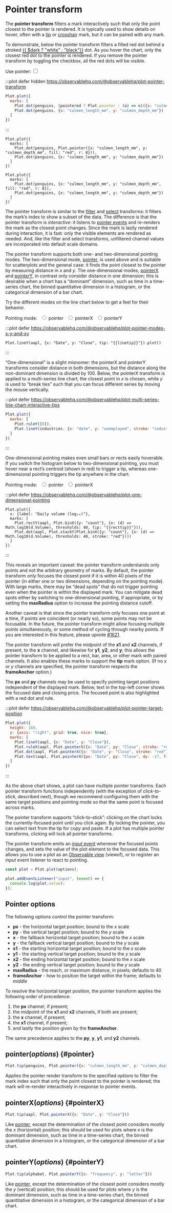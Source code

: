 <script setup>

import * as Plot from "@observablehq/plot";
import * as d3 from "d3";
import {ref, shallowRef, onMounted} from "vue";

const pointered = ref(true);
const aapl = shallowRef([]);
const industries = shallowRef([]);
const olympians = shallowRef([]);
const penguins = shallowRef([]);
const linetip = ref("x");
const recttip = ref("x");

onMounted(() => {
  d3.csv("../data/aapl.csv", d3.autoType).then((data) => (aapl.value = data));
  d3.csv("../data/athletes.csv", d3.autoType).then((data) => (olympians.value = data));
  d3.csv("../data/bls-industry-unemployment.csv", d3.autoType).then((data) => (industries.value = data));
  d3.csv("../data/penguins.csv", d3.autoType).then((data) => (penguins.value = data));
});

</script>

# Pointer transform <VersionBadge version="0.6.7" />

The **pointer transform** filters a mark interactively such that only the point closest to the pointer is rendered. It is typically used to show details on hover, often with a [tip](../marks/tip.md) or [crosshair](./crosshair.md) mark, but it can be paired with any mark.

To demonstrate, below the pointer transform filters a filled <span style="border-bottom: solid 2px var(--vp-c-red);">red</span> dot behind a stroked <span style="border-bottom: solid 2px currentColor;">{{ $dark ? "white" : "black"}}</span> dot. As you hover the chart, only the closest red dot to the pointer is rendered. If you remove the pointer transform by toggling the checkbox, all the red dots will be visible.

<p>
  <label class="label-input">
    Use pointer:
    <input type="checkbox" v-model="pointered">
  </label>
</p>

:::plot defer hidden https://observablehq.com/@observablehq/plot-pointer-transform
```js
Plot.plot({
  marks: [
    Plot.dot(penguins, (pointered ? Plot.pointer : (o) => o)({x: "culmen_length_mm", y: "culmen_depth_mm", fill: "red", r: 8})),
    Plot.dot(penguins, {x: "culmen_length_mm", y: "culmen_depth_mm"})
  ]
})
```
:::

<div v-if="pointered">

```js-vue
Plot.plot({
  marks: [
    Plot.dot(penguins, Plot.pointer({x: "culmen_length_mm", y: "culmen_depth_mm", fill: "red", r: 8})),
    Plot.dot(penguins, {x: "culmen_length_mm", y: "culmen_depth_mm"})
  ]
})
```

</div>
<div v-else>

```js-vue
Plot.plot({
  marks: [
    Plot.dot(penguins, {x: "culmen_length_mm", y: "culmen_depth_mm", fill: "red", r: 8}),
    Plot.dot(penguins, {x: "culmen_length_mm", y: "culmen_depth_mm"})
  ]
})
```

</div>

The pointer transform is similar to the [filter](../transforms/filter.md) and [select](../transforms/select.md) transforms: it filters the mark’s index to show a subset of the data. The difference is that the pointer transform is *interactive*: it listens to [pointer events](https://developer.mozilla.org/en-US/docs/Web/API/Pointer_events) and re-renders the mark as the closest point changes. Since the mark is lazily rendered during interaction, it is fast: only the visible elements are rendered as needed. And, like the filter and select transforms, unfiltered channel values are incorporated into default scale domains.

The pointer transform supports both one- and two-dimensional pointing modes. The two-dimensional mode, [pointer](#pointer), is used above and is suitable for scatterplots and the general case: it finds the point closest to the pointer by measuring distance in *x* and *y*. The one-dimensional modes, [pointerX](#pointerX) and [pointerY](#pointerY), in contrast only consider distance in one dimension; this is desirable when a chart has a “dominant” dimension, such as time in a time-series chart, the binned quantitative dimension in a histogram, or the categorical dimension of a bar chart.

Try the different modes on the line chart below to get a feel for their behavior.

<p>
  <span class="label-input">
    Pointing mode:
    <label style="margin-left: 0.5em;"><input type="radio" name="linetip" value="xy" v-model="linetip" /> pointer</label>
    <label style="margin-left: 0.5em;"><input type="radio" name="linetip" value="x" v-model="linetip" /> pointerX</label>
    <label style="margin-left: 0.5em;"><input type="radio" name="linetip" value="y" v-model="linetip" /> pointerY</label>
  </span>
</p>

:::plot defer https://observablehq.com/@observablehq/plot-pointer-modes-x-y-and-xy
```js-vue
Plot.lineY(aapl, {x: "Date", y: "Close", tip: "{{linetip}}"}).plot()
```
:::

“One-dimensional” is a slight misnomer: the pointerX and pointerY transforms consider distance in both dimensions, but the distance along the non-dominant dimension is divided by 100. Below, the pointerX transform is applied to a multi-series line chart; the closest point in *x* is chosen, while *y* is used to “break ties” such that you can focus different series by moving the mouse vertically.

:::plot defer https://observablehq.com/@observablehq/plot-multi-series-line-chart-interactive-tips
```js
Plot.plot({
  marks: [
    Plot.ruleY([0]),
    Plot.lineY(industries, {x: "date", y: "unemployed", stroke: "industry", tip: "x"})
  ]
})
```
:::

One-dimensional pointing makes even small bars or rects easily hoverable. If you switch the histogram below to two-dimensional pointing, you must hover near a rect’s centroid (shown in <span style="border-bottom: solid 2px var(--vp-c-red);">red</span>) to trigger a tip, whereas one-dimensional pointing triggers the tip anywhere in the chart.

<p>
  <span class="label-input">
    Pointing mode:
    <label style="margin-left: 0.5em;"><input type="radio" name="recttip" value="xy" v-model="recttip" /> pointer</label>
    <label style="margin-left: 0.5em;"><input type="radio" name="recttip" value="x" v-model="recttip" /> pointerX</label>
  </span>
</p>

:::plot defer https://observablehq.com/@observablehq/plot-one-dimensional-pointing
```js-vue
Plot.plot({
  x: {label: "Daily volume (log₁₀)"},
  marks: [
    Plot.rectY(aapl, Plot.binX({y: "count"}, {x: (d) => Math.log10(d.Volume), thresholds: 40, tip: "{{recttip}}"})),
    Plot.dot(aapl, Plot.stackY(Plot.binX({y: "count"}, {x: (d) => Math.log10(d.Volume), thresholds: 40, stroke: "red"})))
  ]
})
```
:::

This reveals an important caveat: the pointer transform understands only points and not the arbitrary geometry of marks. By default, the pointer transform only focuses the closest point if it is within 40 pixels of the pointer (in either one or two dimensions, depending on the pointing mode). With large marks, there may be “dead spots” that do not trigger pointing even when the pointer is within the displayed mark. You can mitigate dead spots either by switching to one-dimensional pointing, if appropriate, or by setting the **maxRadius** option to increase the pointing distance cutoff.

Another caveat is that since the pointer transform only focuses one point at a time, if points are coincident (or nearly so), some points may not be focusable. In the future, the pointer transform might allow focusing multiple points simultaneously, or some method of cycling through nearby points. If you are interested in this feature, please upvote [#1621](https://github.com/observablehq/plot/issues/1621).

The pointer transform will prefer the midpoint of the **x1** and **x2** channels, if present, to the **x** channel, and likewise for **y1**, **y2**, and **y**; this allows the pointer transform to be applied to a rect, bar, area, or other mark with paired channels. It also enables these marks to support the **tip** mark option. (If no *x* or *y* channels are specified, the pointer transform respects the **frameAnchor** option.)

The **px** and **py** channels may be used to specify pointing target positions independent of the displayed mark. Below, text in the top-left corner shows the focused date and closing price. The focused point is also highlighted with a red dot and rule.

:::plot defer https://observablehq.com/@observablehq/plot-pointer-target-position
```js
Plot.plot({
  height: 160,
  y: {axis: "right", grid: true, nice: true},
  marks: [
    Plot.lineY(aapl, {x: "Date", y: "Close"}),
    Plot.ruleX(aapl, Plot.pointerX({x: "Date", py: "Close", stroke: "red"})),
    Plot.dot(aapl, Plot.pointerX({x: "Date", y: "Close", stroke: "red"})),
    Plot.text(aapl, Plot.pointerX({px: "Date", py: "Close", dy: -17, frameAnchor: "top-left", fontVariant: "tabular-nums", text: (d) => [`Date ${Plot.formatIsoDate(d.Date)}`, `Close ${d.Close.toFixed(2)}`].join("   ")}))
  ]
})
```
:::

As the above chart shows, a plot can have multiple pointer transforms. Each pointer transform functions independently (with the exception of *click-to-stick*, described next), though we recommend configuring them with the same target positions and pointing mode so that the same point is focused across marks.

The pointer transform supports “click-to-stick”: clicking on the chart locks the currently-focused point until you click again. By locking the pointer, you can select text from the tip for copy and paste. If a plot has multiple pointer transforms, clicking will lock all pointer transforms.

The pointer transform emits an [*input* event](https://developer.mozilla.org/en-US/docs/Web/API/HTMLElement/input_event) whenever the focused points changes, and sets the value of the plot element to the focused data. This allows you to use a plot as an [Observable view](https://observablehq.com/@observablehq/views) (viewof), or to register an *input* event listener to react to pointing.

```js
const plot = Plot.plot(options);

plot.addEventListener("input", (event) => {
  console.log(plot.value);
});
```

## Pointer options

The following options control the pointer transform:

- **px** - the <span class="emoji-horizontal">horizontal</span> target position; bound to the *x* scale
- **py** - the <span class="emoji-vertical">vertical</span> target position; bound to the *y* scale
- **x** - the fallback <span class="emoji-horizontal">horizontal</span> target position; bound to the *x* scale
- **y** - the fallback <span class="emoji-vertical">vertical</span> target position; bound to the *y* scale
- **x1** - the starting <span class="emoji-horizontal">horizontal</span> target position; bound to the *x* scale
- **y1** - the starting <span class="emoji-vertical">vertical</span> target position; bound to the *y* scale
- **x2** - the ending <span class="emoji-horizontal">horizontal</span> target position; bound to the *x* scale
- **y2** - the ending <span class="emoji-vertical">vertical</span> target position; bound to the *y* scale
- **maxRadius** - the reach, or maximum distance, in pixels; defaults to 40
- **frameAnchor** - how to position the target within the frame; defaults to *middle*

To resolve the horizontal target position, the pointer transform applies the following order of precedence:

1. the **px** channel, if present;
2. the midpoint of the **x1** and **x2** channels, if both are present;
3. the **x** channel, if present;
4. the **x1** channel, if present;
5. and lastly the position given by the **frameAnchor**.

The same precedence applies to the **py**, **y**, **y1**, and **y2** channels.

## pointer(*options*) {#pointer}

```js
Plot.tip(penguins, Plot.pointer({x: "culmen_length_mm", y: "culmen_depth_mm"}))
```

Applies the pointer render transform to the specified *options* to filter the mark index such that only the point closest to the pointer is rendered; the mark will re-render interactively in response to pointer events.

## pointerX(*options*) {#pointerX}

```js
Plot.tip(aapl, Plot.pointerX({x: "Date", y: "Close"}))
```

Like [pointer](#pointer), except the determination of the closest point considers mostly the *x* (<span class="emoji-horizontal">horizontal</span>) position; this should be used for plots where *x* is the dominant dimension, such as time in a time-series chart, the binned quantitative dimension in a histogram, or the categorical dimension of a bar chart.

## pointerY(*options*) {#pointerY}

```js
Plot.tip(alphabet, Plot.pointerY({x: "frequency", y: "letter"}))
```

Like [pointer](#pointer), except the determination of the closest point considers mostly the *y* (<span class="emoji-vertical">vertical</span>) position; this should be used for plots where *y* is the dominant dimension, such as time in a time-series chart, the binned quantitative dimension in a histogram, or the categorical dimension of a bar chart.
